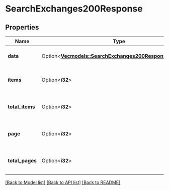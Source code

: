 # SearchExchanges200Response

## Properties

Name | Type | Description | Notes
------------ | ------------- | ------------- | -------------
**data** | Option<[**Vec<models::SearchExchanges200ResponseDataInner>**](SearchExchanges_200_response_data_inner.md)> | Data is the list of exchanges. | [optional]
**items** | Option<**i32**> | Items is the total number of results. | [optional]
**total_items** | Option<**i32**> | TotalItems is the total number of results. | [optional]
**page** | Option<**i32**> | Page is the current page number. | [optional]
**total_pages** | Option<**i32**> | TotalPages is the total number of pages. | [optional]

[[Back to Model list]](../README.md#documentation-for-models) [[Back to API list]](../README.md#documentation-for-api-endpoints) [[Back to README]](../README.md)


